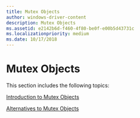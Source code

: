```yaml
---
title: Mutex Objects
author: windows-driver-content
description: Mutex Objects
ms.assetid: e2142b6d-f460-4f80-be0f-e00b5d43731c
ms.localizationpriority: medium
ms.date: 10/17/2018
---
```


# Mutex Objects





This section includes the following topics:

[Introduction to Mutex Objects](introduction-to-mutex-objects.md)

[Alternatives to Mutex Objects](alternatives-to-mutex-objects.md)

 

 




